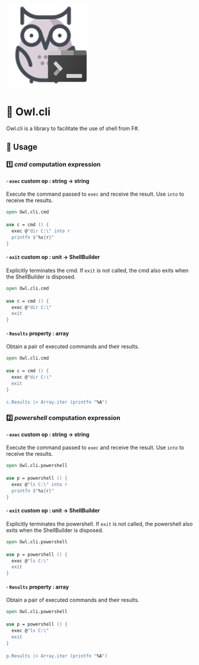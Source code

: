 ![img](https://raw.githubusercontent.com/tatsuya-midorikawa/Owl.cli/main/assets/owl-console.png) 

# 🔷 Owl.cli

Owl.cli is a library to facilitate the use of shell from F#.

## 🔹 Usage

### 1️⃣ *cmd* computation expression

#### ▫️ `exec` custom op : string -> string

Execute the command passed to `exec` and receive the result.
Use `into` to receive the results.

```fsharp
open Owl.cli.cmd

use c = cmd () {
  exec @"dir C:\" into r
  printfn $"%s{r}"
}
```

#### ▫️ `exit` custom op : unit -> ShellBuilder

Explicitly terminates the cmd.
If `exit` is not called, the cmd also exits when the ShellBuilder is disposed.

```fsharp
open Owl.cli.cmd

use c = cmd () {
  exec @"dir C:\"
  exit
}
```

#### ▫️ `Results` property : array<Output>

Obtain a pair of executed commands and their results.

```fsharp
open Owl.cli.cmd

use c = cmd () {
  exec @"dir C:\"
  exit
}

c.Results |> Array.iter (printfn "%A")
```

### 2️⃣ *powershell* computation expression

#### ▫️ `exec` custom op : string -> string

Execute the command passed to `exec` and receive the result.
Use `into` to receive the results.

```fsharp
open Owl.cli.powershell

use p = powershell () {
  exec @"ls C:\" into r
  printfn $"%s{r}"
}
```

#### ▫️ `exit` custom op : unit -> ShellBuilder

Explicitly terminates the powershell.
If `exit` is not called, the powershell also exits when the ShellBuilder is disposed.

```fsharp
open Owl.cli.powershell

use p = powershell () {
  exec @"ls C:\"
  exit
}
```

#### ▫️ `Results` property : array<Output>

Obtain a pair of executed commands and their results.

```fsharp
open Owl.cli.powershell

use p = powershell () {
  exec @"ls C:\"
  exit
}

p.Results |> Array.iter (printfn "%A")
```